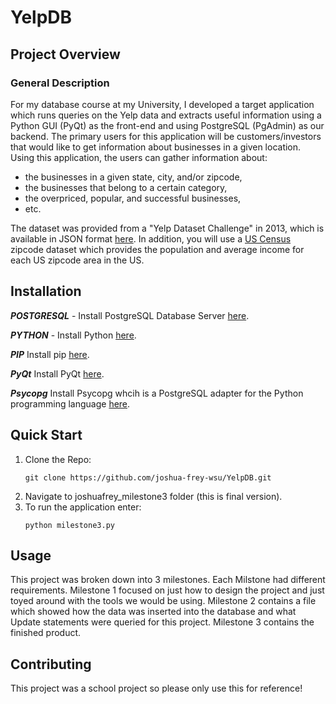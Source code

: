 # YelpDB

## Project Overview

### General Description

For my database course at my University, I developed a target application which runs queries on the Yelp data and extracts useful information using a Python GUI (PyQt) as the front-end and using PostgreSQL (PgAdmin) as our backend. The primary users for this application will be customers/investors that would like to get information about businesses in a given location. Using this application, the users can gather information about:
  - the businesses in a given state, city, and/or zipcode,
  - the businesses that belong to a certain category,
  - the overpriced, popular, and successful businesses,
  - etc.

The dataset was provided from a "Yelp Dataset Challenge" in 2013, which is available in JSON format [here](https://www.yelp.com/dataset). In addition, you will use a [US Census](https://www.census.gov/) zipcode dataset which provides the population and average income for each US zipcode area in the US. 

## Installation

***POSTGRESQL*** - Install PostgreSQL Database Server [here](https://www.postgresql.org/).

***PYTHON*** - Install Python [here](https://www.python.org/downloads/).

***PIP*** Install pip [here](https://pypi.org/project/pip/). 

***PyQt*** Install PyQt [here](https://pythonbasics.org/install-pyqt/).

***Psycopg*** Install Psycopg whcih is a PostgreSQL adapter for the Python programming language [here](https://www.psycopg.org/docs/install.html). 


## Quick Start

1. Clone the Repo:
   ```
   git clone https://github.com/joshua-frey-wsu/YelpDB.git
   ```
2. Navigate to joshuafrey_milestone3 folder (this is final version).
3. To run the application enter:
   ```
   python milestone3.py
   ```
## Usage

This project was broken down into 3 milestones. Each Milstone had different requirements. Milestone 1 focused on just how to design the project and just toyed around with the tools we would be using. Milestone 2 contains a file which showed how the data was inserted into the database and what Update statements were queried for this project. Milestone 3 contains the finished product.

## Contributing

This project was a school project so please only use this for reference!


